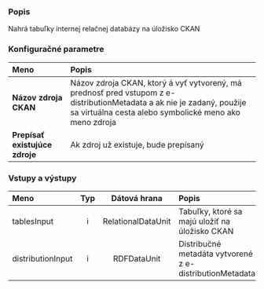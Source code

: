 ### Popis

Nahrá tabuľky internej relačnej databázy na úložisko CKAN

### Konfiguračné parametre

| Meno | Popis |
|:----|:----|
|**Názov zdroja CKAN** | Názov zdroja CKAN, ktorý á vyť vytvorený, má prednosť pred vstupom z e-distributionMetadata a ak nie je zadaný, použije sa virtuálna cesta alebo symbolické meno ako meno zdroja |
|**Prepísať existujúce zdroje**| Ak zdroj už existuje, bude prepísaný |

### Vstupy a výstupy ###

|Meno |Typ | Dátová hrana | Popis | Povinné |
|:--------|:------:|:------:|:-------------|:---------------------:|
|tablesInput       |i| RelationalDataUnit | Tabuľky, ktoré sa majú uložiť na úložisko CKAN |x|
|distributionInput |i| RDFDataUnit | Distribučné metadáta vytvorené z e-distributionMetadata ||
